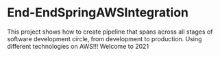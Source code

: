 # End-EndSpringAWSIntegration
This project shows how to create pipeline that spans across all stages of software development circle, from development to production. Using different technologies on AWS!!! Welcome to 2021
